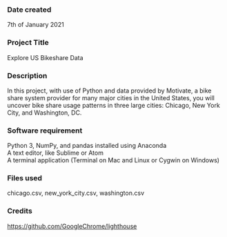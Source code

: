### Date created
7th of January 2021

### Project Title
Explore US Bikeshare Data

### Description
In this project, with use of Python and data provided by Motivate, a bike share system provider for many major cities in the United States, you will  uncover bike share usage patterns in three large cities: Chicago, New York City, and Washington, DC.

### Software requirement
Python 3, NumPy, and pandas installed using Anaconda <Br>
A text editor, like Sublime or Atom <Br>
A terminal application (Terminal on Mac and Linux or Cygwin on Windows) <Br>

### Files used
chicago.csv, new_york_city.csv, washington.csv

### Credits
https://github.com/GoogleChrome/lighthouse
